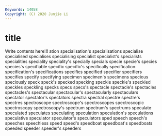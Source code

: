 ```yaml
---
Keywords: 14058
Copyright: (C) 2020 Junjie Li
---
```


# title

Write contents here!!!
ation 
specialisation's 
specialisations 
specialise 
specialised
specialises 
specialising 
specialist 
specialist's 
specialists 
specialities 
speciality 
speciality's 
specially 
specials
specie 
specie's 
species 
species's 
specifiable 
specific 
specific's 
specifically 
specification 
specification's
specifications 
specifics 
specified 
specifier 
specifiers 
specifies 
specify 
specifying 
specimen 
specimen's
specimens 
specious 
speciously 
speck 
speck's 
specked 
specking 
speckle 
speckle's 
speckled
speckles 
speckling 
specks 
specs 
specs's 
spectacle 
spectacle's 
spectacles 
spectacles's 
spectacular
spectacular's 
spectacularly 
spectaculars 
spectator 
spectator's 
spectators 
spectra 
spectral 
spectre 
spectre's
spectres 
spectroscope 
spectroscope's 
spectroscopes 
spectroscopic 
spectroscopy 
spectroscopy's 
spectrum 
spectrum's 
spectrums
speculate 
speculated 
speculates 
speculating 
speculation 
speculation's 
speculations 
speculative 
speculator 
speculator's
speculators 
sped 
speech 
speech's 
speeches 
speechless 
speed 
speed's 
speedboat 
speedboat's
speedboats 
speeded 
speeder 
speeder's 
speeders 
